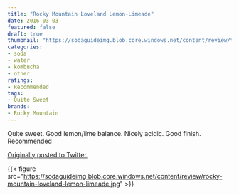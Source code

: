 ```yaml
---
title: "Rocky Mountain Loveland Lemon-Limeade"
date: 2016-03-03
featured: false
draft: true
thumbnail: "https://sodaguideimg.blob.core.windows.net/content/review/thumbs/rocky-mountain-loveland-lemon-limeade.jpg"
categories:
- soda
- water
- kombucha
- other
ratings:
- Recommended
tags:
- Quite Sweet
brands:
- Rocky Mountain
---
```


Quite sweet. Good lemon/lime balance. Nicely acidic. Good finish. Recommended

[Originally posted to Twitter.](https://twitter.com/Cavorter/status/705470565541261312)

{{< figure src="https://sodaguideimg.blob.core.windows.net/content/review/rocky-mountain-loveland-lemon-limeade.jpg" >}}


